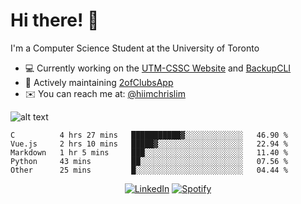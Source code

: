 # Hi there! 👋
I'm a Computer Science Student at the University of Toronto

- 💻 Currently working on the [UTM-CSSC Website](https://github.com/UTM-CSSC) and [BackupCLI](https://github.com/hiimchrislim/BackupCLI)
- 🔨 Actively maintaining [2ofClubsApp](https://github.com/2ofClubsApp)
- ✉️ You can reach me at: [@hiimchrislim](mailto:hello@hiimchrislim.co)

![alt text](https://user-images.githubusercontent.com/24628243/87171758-22f18c00-c2a1-11ea-9d8d-2777e59004b4.png "2ofClubs Logo")

<!--START_SECTION:waka-->
```text
C          4 hrs 27 mins   ███████████▓░░░░░░░░░░░░░   46.90 % 
Vue.js     2 hrs 10 mins   █████▓░░░░░░░░░░░░░░░░░░░   22.94 % 
Markdown   1 hr 5 mins     ███░░░░░░░░░░░░░░░░░░░░░░   11.40 % 
Python     43 mins         ██░░░░░░░░░░░░░░░░░░░░░░░   07.56 % 
Other      25 mins         █░░░░░░░░░░░░░░░░░░░░░░░░   04.44 % 
```
<!--END_SECTION:waka-->

<div align="center">
<a href="https://www.linkedin.com/in/hiimchrislim" target="_blank"><img src="https://img.shields.io/badge/LinkedIn-%230077B5.svg?&style=flat-square&logo=linkedin&logoColor=white" alt="LinkedIn"></a>
<a href="https://open.spotify.com/user/clim1231" target="_blank"><img src="https://img.shields.io/badge/Spotify-%231ED760.svg?&style=flat-square&logo=spotify&logoColor=white" alt="Spotify"></a>

</div>
